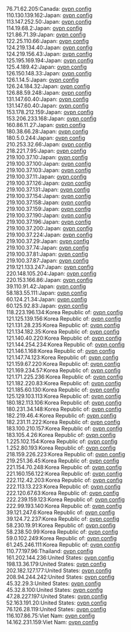 76.71.62.205:Canada: [ovpn config](vpn/76_71_62_205.ovpn)  
110.130.139.162:Japan: [ovpn config](vpn/110_130_139_162.ovpn)  
113.147.252.50:Japan: [ovpn config](vpn/113_147_252_50.ovpn)  
114.19.68.2:Japan: [ovpn config](vpn/114_19_68_2.ovpn)  
121.86.71.39:Japan: [ovpn config](vpn/121_86_71_39.ovpn)  
122.25.110.66:Japan: [ovpn config](vpn/122_25_110_66.ovpn)  
124.219.134.40:Japan: [ovpn config](vpn/124_219_134_40.ovpn)  
124.219.156.43:Japan: [ovpn config](vpn/124_219_156_43.ovpn)  
125.195.169.194:Japan: [ovpn config](vpn/125_195_169_194.ovpn)  
125.4.189.42:Japan: [ovpn config](vpn/125_4_189_42.ovpn)  
126.150.148.33:Japan: [ovpn config](vpn/126_150_148_33.ovpn)  
126.1.14.5:Japan: [ovpn config](vpn/126_1_14_5.ovpn)  
126.24.184.32:Japan: [ovpn config](vpn/126_24_184_32.ovpn)  
126.88.59.248:Japan: [ovpn config](vpn/126_88_59_248.ovpn)  
131.147.60.40:Japan: [ovpn config](vpn/131_147_60_40.ovpn)  
131.147.60.40:Japan: [ovpn config](vpn/131_147_60_40.ovpn)  
153.178.212.159:Japan: [ovpn config](vpn/153_178_212_159.ovpn)  
153.206.233.168:Japan: [ovpn config](vpn/153_206_233_168.ovpn)  
160.86.11.27:Japan: [ovpn config](vpn/160_86_11_27.ovpn)  
180.38.66.28:Japan: [ovpn config](vpn/180_38_66_28.ovpn)  
180.5.0.244:Japan: [ovpn config](vpn/180_5_0_244.ovpn)  
210.253.32.66:Japan: [ovpn config](vpn/210_253_32_66.ovpn)  
218.221.7.95:Japan: [ovpn config](vpn/218_221_7_95.ovpn)  
219.100.37.10:Japan: [ovpn config](vpn/219_100_37_10.ovpn)  
219.100.37.100:Japan: [ovpn config](vpn/219_100_37_100.ovpn)  
219.100.37.103:Japan: [ovpn config](vpn/219_100_37_103.ovpn)  
219.100.37.11:Japan: [ovpn config](vpn/219_100_37_11.ovpn)  
219.100.37.126:Japan: [ovpn config](vpn/219_100_37_126.ovpn)  
219.100.37.131:Japan: [ovpn config](vpn/219_100_37_131.ovpn)  
219.100.37.154:Japan: [ovpn config](vpn/219_100_37_154.ovpn)  
219.100.37.158:Japan: [ovpn config](vpn/219_100_37_158.ovpn)  
219.100.37.159:Japan: [ovpn config](vpn/219_100_37_159.ovpn)  
219.100.37.190:Japan: [ovpn config](vpn/219_100_37_190.ovpn)  
219.100.37.196:Japan: [ovpn config](vpn/219_100_37_196.ovpn)  
219.100.37.200:Japan: [ovpn config](vpn/219_100_37_200.ovpn)  
219.100.37.224:Japan: [ovpn config](vpn/219_100_37_224.ovpn)  
219.100.37.29:Japan: [ovpn config](vpn/219_100_37_29.ovpn)  
219.100.37.74:Japan: [ovpn config](vpn/219_100_37_74.ovpn)  
219.100.37.81:Japan: [ovpn config](vpn/219_100_37_81.ovpn)  
219.100.37.87:Japan: [ovpn config](vpn/219_100_37_87.ovpn)  
219.121.133.247:Japan: [ovpn config](vpn/219_121_133_247.ovpn)  
220.148.105.204:Japan: [ovpn config](vpn/220_148_105_204.ovpn)  
220.153.166.86:Japan: [ovpn config](vpn/220_153_166_86.ovpn)  
39.110.91.42:Japan: [ovpn config](vpn/39_110_91_42.ovpn)  
58.183.55.111:Japan: [ovpn config](vpn/58_183_55_111.ovpn)  
60.124.21.34:Japan: [ovpn config](vpn/60_124_21_34.ovpn)  
60.125.92.83:Japan: [ovpn config](vpn/60_125_92_83.ovpn)  
118.223.196.134:Korea Republic of: [ovpn config](vpn/118_223_196_134.ovpn)  
121.125.139.156:Korea Republic of: [ovpn config](vpn/121_125_139_156.ovpn)  
121.131.28.235:Korea Republic of: [ovpn config](vpn/121_131_28_235.ovpn)  
121.134.182.35:Korea Republic of: [ovpn config](vpn/121_134_182_35.ovpn)  
121.140.40.220:Korea Republic of: [ovpn config](vpn/121_140_40_220.ovpn)  
121.144.254.234:Korea Republic of: [ovpn config](vpn/121_144_254_234.ovpn)  
121.146.1.168:Korea Republic of: [ovpn config](vpn/121_146_1_168.ovpn)  
121.147.74.123:Korea Republic of: [ovpn config](vpn/121_147_74_123.ovpn)  
121.159.67.220:Korea Republic of: [ovpn config](vpn/121_159_67_220.ovpn)  
121.169.234.57:Korea Republic of: [ovpn config](vpn/121_169_234_57.ovpn)  
121.171.225.236:Korea Republic of: [ovpn config](vpn/121_171_225_236.ovpn)  
121.182.220.83:Korea Republic of: [ovpn config](vpn/121_182_220_83.ovpn)  
121.185.60.130:Korea Republic of: [ovpn config](vpn/121_185_60_130.ovpn)  
125.129.103.113:Korea Republic of: [ovpn config](vpn/125_129_103_113.ovpn)  
180.182.113.106:Korea Republic of: [ovpn config](vpn/180_182_113_106.ovpn)  
180.231.34.148:Korea Republic of: [ovpn config](vpn/180_231_34_148.ovpn)  
182.219.46.4:Korea Republic of: [ovpn config](vpn/182_219_46_4.ovpn)  
182.231.11.222:Korea Republic of: [ovpn config](vpn/182_231_11_222.ovpn)  
183.100.210.157:Korea Republic of: [ovpn config](vpn/183_100_210_157.ovpn)  
183.105.4.26:Korea Republic of: [ovpn config](vpn/183_105_4_26.ovpn)  
1.225.102.154:Korea Republic of: [ovpn config](vpn/1_225_102_154.ovpn)  
1.252.80.193:Korea Republic of: [ovpn config](vpn/1_252_80_193.ovpn)  
218.159.226.223:Korea Republic of: [ovpn config](vpn/218_159_226_223.ovpn)  
219.251.36.45:Korea Republic of: [ovpn config](vpn/219_251_36_45.ovpn)  
221.154.70.248:Korea Republic of: [ovpn config](vpn/221_154_70_248.ovpn)  
221.160.156.122:Korea Republic of: [ovpn config](vpn/221_160_156_122.ovpn)  
222.112.42.203:Korea Republic of: [ovpn config](vpn/222_112_42_203.ovpn)  
222.113.13.223:Korea Republic of: [ovpn config](vpn/222_113_13_223.ovpn)  
222.120.67.63:Korea Republic of: [ovpn config](vpn/222_120_67_63.ovpn)  
222.239.159.123:Korea Republic of: [ovpn config](vpn/222_239_159_123.ovpn)  
222.99.193.140:Korea Republic of: [ovpn config](vpn/222_99_193_140.ovpn)  
39.121.247.6:Korea Republic of: [ovpn config](vpn/39_121_247_6.ovpn)  
39.124.72.237:Korea Republic of: [ovpn config](vpn/39_124_72_237.ovpn)  
58.230.19.91:Korea Republic of: [ovpn config](vpn/58_230_19_91.ovpn)  
58.238.50.99:Korea Republic of: [ovpn config](vpn/58_238_50_99.ovpn)  
59.0.102.249:Korea Republic of: [ovpn config](vpn/59_0_102_249.ovpn)  
61.245.246.111:Korea Republic of: [ovpn config](vpn/61_245_246_111.ovpn)  
110.77.197.96:Thailand: [ovpn config](vpn/110_77_197_96.ovpn)  
161.202.144.236:United States: [ovpn config](vpn/161_202_144_236.ovpn)  
198.13.36.179:United States: [ovpn config](vpn/198_13_36_179.ovpn)  
202.182.127.177:United States: [ovpn config](vpn/202_182_127_177.ovpn)  
208.94.244.242:United States: [ovpn config](vpn/208_94_244_242.ovpn)  
45.32.29.3:United States: [ovpn config](vpn/45_32_29_3.ovpn)  
45.32.8.100:United States: [ovpn config](vpn/45_32_8_100.ovpn)  
47.28.227.197:United States: [ovpn config](vpn/47_28_227_197.ovpn)  
52.163.191.20:United States: [ovpn config](vpn/52_163_191_20.ovpn)  
76.126.28.119:United States: [ovpn config](vpn/76_126_28_119.ovpn)  
116.107.86.75:Viet Nam: [ovpn config](vpn/116_107_86_75.ovpn)  
14.162.231.159:Viet Nam: [ovpn config](vpn/14_162_231_159.ovpn)  
